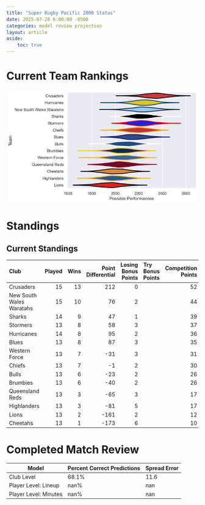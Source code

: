 ```yaml
---  
title: "Super Rugby Pacific 2008 Status"  
date: 2025-07-28 6:00:00 -0500  
categories: model review projection  
layout: article  
aside:  
    toc: true  
---
```

# Current Team Rankings


![Club Rankings](plots/rankings_Super_Rugby_Pacific_2008.png)
# Standings

## Current Standings


| Club                     |   Played |   Wins |   Point Differential |   Losing Bonus Points | Try Bonus Points   |   Competition Points |
|:-------------------------|---------:|-------:|---------------------:|----------------------:|:-------------------|---------------------:|
| Crusaders                |       15 |     13 |                  212 |                     0 |                    |                   52 |
| New South Wales Waratahs |       15 |     10 |                   76 |                     2 |                    |                   44 |
| Sharks                   |       14 |      9 |                   47 |                     1 |                    |                   39 |
| Stormers                 |       13 |      8 |                   58 |                     3 |                    |                   37 |
| Hurricanes               |       14 |      8 |                   95 |                     2 |                    |                   36 |
| Blues                    |       13 |      8 |                   87 |                     3 |                    |                   35 |
| Western Force            |       13 |      7 |                  -31 |                     3 |                    |                   31 |
| Chiefs                   |       13 |      7 |                   -1 |                     2 |                    |                   30 |
| Bulls                    |       13 |      6 |                  -23 |                     2 |                    |                   26 |
| Brumbies                 |       13 |      6 |                  -40 |                     2 |                    |                   26 |
| Queensland Reds          |       13 |      3 |                  -65 |                     3 |                    |                   17 |
| Highlanders              |       13 |      3 |                  -81 |                     5 |                    |                   17 |
| Lions                    |       13 |      2 |                 -161 |                     2 |                    |                   12 |
| Cheetahs                 |       13 |      1 |                 -173 |                     6 |                    |                   10 |



# Completed Match Review


| Model | Percent Correct Predictions | Spread Error |
| ------ | ------ | ------ |
| Club Level | 68.1% | 11.6 |
| Player Level: Lineup | nan% | nan |
| Player Level: Minutes | nan% | nan |


